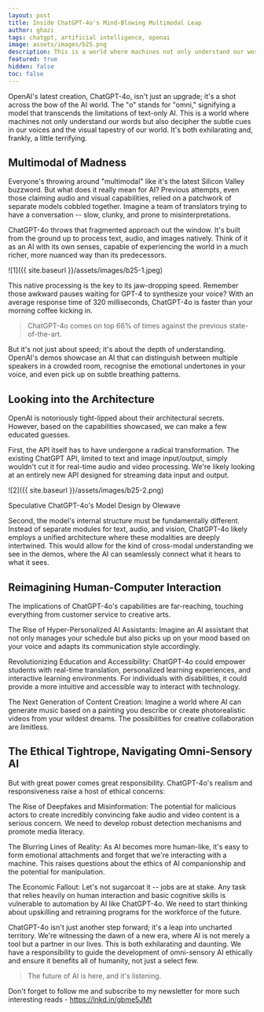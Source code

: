 ```yaml
---
layout: post
title: Inside ChatGPT-4o's Mind-Blowing Multimodal Leap
author: ghazi
tags: chatgpt, artificial intelligence, openai
image: assets/images/b25.png
description: This is a world where machines not only understand our words but also decipher the subtle cues in our voices and the visual tapestry of our world. It's both exhilarating and, frankly, a little terrifying.
featured: true
hidden: false
toc: false
---
```


OpenAI's latest creation, ChatGPT-4o, isn't just an upgrade; it's a shot across the bow of the AI world. The "o" stands for "omni," signifying a model that transcends the limitations of text-only AI. This is a world where machines not only understand our words but also decipher the subtle cues in our voices and the visual tapestry of our world. It's both exhilarating and, frankly, a little terrifying.

Multimodal of Madness
---------------------

Everyone's throwing around "multimodal" like it's the latest Silicon Valley buzzword. But what does it  really  mean for AI? Previous attempts, even those claiming audio and visual capabilities, relied on a patchwork of separate models cobbled together. Imagine a team of translators trying to have a conversation -- slow, clunky, and prone to misinterpretations.

ChatGPT-4o throws that fragmented approach out the window. It's built from the ground up to process text, audio, and images  natively. Think of it as an AI with its own senses, capable of experiencing the world in a much richer, more nuanced way than its predecessors.

![1]({{ site.baseurl }}/assets/images/b25-1.jpeg)

This native processing is the key to its jaw-dropping speed. Remember those awkward pauses waiting for GPT-4 to synthesize your voice? With an average response time of 320 milliseconds, ChatGPT-4o is faster than your morning coffee kicking in.

> ChatGPT-4o comes on top 66% of times against the previous state-of-the-art.

But it's not just about speed; it's about the depth of understanding. OpenAI's demos showcase an AI that can distinguish between multiple speakers in a crowded room, recognise the emotional undertones in your voice, and even pick up on subtle breathing patterns.

Looking into the Architecture
-----------------------------

OpenAI is notoriously tight-lipped about their architectural secrets. However, based on the capabilities showcased, we can make a few educated guesses.

First, the API itself has to have undergone a radical transformation. The existing ChatGPT API, limited to text and image input/output, simply wouldn't cut it for real-time audio and video processing. We're likely looking at an entirely new API designed for streaming data input and output.

![2]({{ site.baseurl }}/assets/images/b25-2.png)

Speculative ChatGPT-4o's Model Design by Olewave

Second, the model's internal structure must be fundamentally different. Instead of separate modules for text, audio, and vision, ChatGPT-4o likely employs a unified architecture where these modalities are deeply intertwined. This would allow for the kind of cross-modal understanding we see in the demos, where the AI can seamlessly connect what it hears to what it sees.

Reimagining Human-Computer Interaction
--------------------------------------

The implications of ChatGPT-4o's capabilities are far-reaching, touching everything from customer service to creative arts.

The Rise of Hyper-Personalized AI Assistants:  Imagine an AI assistant that not only manages your schedule but also picks up on your mood based on your voice and adapts its communication style accordingly.

Revolutionizing Education and Accessibility:  ChatGPT-4o could empower students with real-time translation, personalized learning experiences, and interactive learning environments. For individuals with disabilities, it could provide a more intuitive and accessible way to interact with technology.

The Next Generation of Content Creation:  Imagine a world where AI can generate music based on a painting you describe or create photorealistic videos from your wildest dreams. The possibilities for creative collaboration are limitless.

The Ethical Tightrope, Navigating Omni-Sensory AI
-------------------------------------------------

But with great power comes great responsibility. ChatGPT-4o's realism and responsiveness raise a host of ethical concerns:

The Rise of Deepfakes and Misinformation:  The potential for malicious actors to create incredibly convincing fake audio and video content is a serious concern. We need to develop robust detection mechanisms and promote media literacy.

The Blurring Lines of Reality:  As AI becomes more human-like, it's easy to form emotional attachments and forget that we're interacting with a machine. This raises questions about the ethics of AI companionship and the potential for manipulation.

The Economic Fallout:  Let's not sugarcoat it -- jobs are at stake. Any task that relies heavily on human interaction and basic cognitive skills is vulnerable to automation by AI like ChatGPT-4o. We need to start thinking about upskilling and retraining programs for the workforce of the future.

ChatGPT-4o isn't just another step forward; it's a leap into uncharted territory. We're witnessing the dawn of a new era, where AI is not merely a tool but a partner in our lives. This is both exhilarating and daunting. We have a responsibility to guide the development of omni-sensory AI ethically and ensure it benefits all of humanity, not just a select few.

> The future of AI is here, and it's listening.

Don't forget to follow me and subscribe to my newsletter for more such interesting reads -  <https://lnkd.in/gbme5JMt>